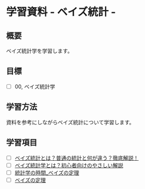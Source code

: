 # 学習資料 - ベイズ統計 - 
## 概要
ベイズ統計学を学習します。

## 目標
- [ ] 00, ベイズ統計学

## 学習方法
資料を参考にしながらベイズ統計について学習します。

## 学習項目
- [ ] [ベイズ統計とは？普通の統計と何が違う？徹底解説！](https://udemy.benesse.co.jp/data-science/data-analysis/bayesian-statistics.html)
- [ ] [ベイズ統計学とは？初心者向けのやさしい解説](https://ai-trend.jp/basic-study/basic/bayesian-statistics/)
- [ ] [統計学の時間_ベイズの定理](https://bellcurve.jp/statistics/course/6444.html)
- [ ] [ベイズの定理](https://tutorials.chainer.org/ja/06_Basics_of_Probability_Statistics.html#%E3%83%99%E3%82%A4%E3%82%BA%E3%81%AE%E5%AE%9A%E7%90%86)
